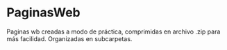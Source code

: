 # PaginasWeb
Paginas wb creadas a modo de práctica, comprimidas en archivo .zip para más facilidad.
Organizadas en subcarpetas.

